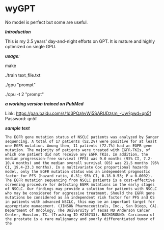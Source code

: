 # wyGPT
No model is perfect but some are useful.

***Introduction***

This is my 2.5 years' day-and-night efforts on GPT. It is mature and highly optimized on single GPU.

***usage:***

make

./train text_file.txt

./gpu "prompt"

./cpu -t 2 "prompt"

***a working version trained on PubMed***

Link: https://pan.baidu.com/s/1d3PQahvWi5SARUDzsm_-Uw?pwd=qn5f 
Password: qn5f 

***sample text***

```The EGFR gene mutation status of NSCLC patients was analyzed by Sanger sequencing. A total of 17 patients (52.2%) were positive for at least one EGFR mutation. Among them, 11 patients (72.7%) had an EGFR gene mutation. The majority of patients were treated with EGFR-TKIs, of which one patient did not receive any EGFR TKIs. In addition, the median progression-free survival (PFS) was 9.0 months (95% CI, 7.2-10.4 months) and the median overall survival (OS) was 21.5 months (95% CI, 19.4-23.3 months). In a multivariate Cox proportional hazards model, only the EGFR mutation status was an independent prognostic factor for PFS (hazard ratio, 0.31; 95% CI, 0.18-0.53; P = 0.0002). The EGFR mutation sequencing from NSCLC patients is a cost-effective screening procedure for detecting EGFR mutations in the early stages of NSCLC. Our findings may provide a solution for patients with NSCLC who may be considered for aggressive treatment. Should the EGFR gene mutations be considered as an independent risk factor for PFS and OS in patients with advanced NSCLC, this may be an important target for appropriate management. (JINSON Pharmaceuticals, Inc., San Diego, CA). Department of Oncology, The University of Texas MD Anderson Cancer Center, Houston, TX. (Tracking ID #216733). BACKGROUND: Carcinoma of the prostate is a rare malignancy and poorly differentiated tumor of the ```

